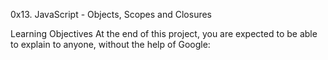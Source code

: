 0x13. JavaScript - Objects, Scopes and Closures

Learning Objectives
At the end of this project, you are expected to be able to explain to anyone, without the help of Google:


